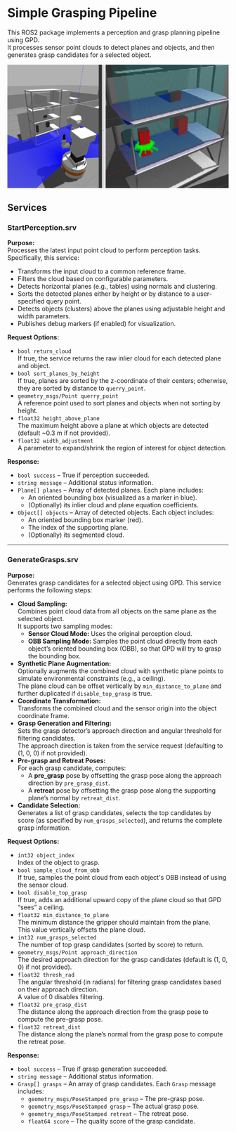 # Simple Grasping Pipeline

This ROS2 package implements a perception and grasp planning pipeline using GPD.  
It processes sensor point clouds to detect planes and objects, and then generates grasp candidates for a selected object.

![](imgs/tiago_sim.png)

## Services

### StartPerception.srv
**Purpose:**  
Processes the latest input point cloud to perform perception tasks. Specifically, this service:
- Transforms the input cloud to a common reference frame.
- Filters the cloud based on configurable parameters.
- Detects horizontal planes (e.g., tables) using normals and clustering.
- Sorts the detected planes either by height or by distance to a user-specified query point.
- Detects objects (clusters) above the planes using adjustable height and width parameters.
- Publishes debug markers (if enabled) for visualization.

**Request Options:**
- `bool return_cloud`  
  If true, the service returns the raw inlier cloud for each detected plane and object.
- `bool sort_planes_by_height`  
  If true, planes are sorted by the z-coordinate of their centers; otherwise, they are sorted by distance to `querry_point`.
- `geometry_msgs/Point querry_point`  
  A reference point used to sort planes and objects when not sorting by height.
- `float32 height_above_plane`  
  The maximum height above a plane at which objects are detected (default ~0.3 m if not provided).
- `float32 width_adjustment`  
  A parameter to expand/shrink the region of interest for object detection.

**Response:**
- `bool success` – True if perception succeeded.
- `string message` – Additional status information.
- `Plane[] planes` – Array of detected planes. Each plane includes:
  - An oriented bounding box (visualized as a marker in blue).
  - (Optionally) its inlier cloud and plane equation coefficients.
- `Object[] objects` – Array of detected objects. Each object includes:
  - An oriented bounding box marker (red).
  - The index of the supporting plane.
  - (Optionally) its segmented cloud.

---

### GenerateGrasps.srv
**Purpose:**  
Generates grasp candidates for a selected object using GPD. This service performs the following steps:
- **Cloud Sampling:**  
  Combines point cloud data from all objects on the same plane as the selected object.  
  It supports two sampling modes:
  - **Sensor Cloud Mode:** Uses the original perception cloud.
  - **OBB Sampling Mode:** Samples the point cloud directly from each object’s oriented bounding box (OBB), so that GPD will try to grasp the bounding box.
- **Synthetic Plane Augmentation:**  
  Optionally augments the combined cloud with synthetic plane points to simulate environmental constraints (e.g., a ceiling).  
  The plane cloud can be offset vertically by `min_distance_to_plane` and further duplicated if `disable_top_grasp` is true.
- **Coordinate Transformation:**  
  Transforms the combined cloud and the sensor origin into the object coordinate frame.
- **Grasp Generation and Filtering:**  
  Sets the grasp detector’s approach direction and angular threshold for filtering candidates.  
  The approach direction is taken from the service request (defaulting to (1, 0, 0) if not provided).
- **Pre-grasp and Retreat Poses:**  
  For each grasp candidate, computes:
  - A **pre_grasp** pose by offsetting the grasp pose along the approach direction by `pre_grasp_dist`.
  - A **retreat** pose by offsetting the grasp pose along the supporting plane’s normal by `retreat_dist`.
- **Candidate Selection:**  
  Generates a list of grasp candidates, selects the top candidates by score (as specified by `num_grasps_selected`), and returns the complete grasp information.

**Request Options:**
- `int32 object_index`  
  Index of the object to grasp.
- `bool sample_cloud_from_obb`  
  If true, samples the point cloud from each object's OBB instead of using the sensor cloud.
- `bool disable_top_grasp`  
  If true, adds an additional upward copy of the plane cloud so that GPD “sees” a ceiling.
- `float32 min_distance_to_plane`  
  The minimum distance the gripper should maintain from the plane.  
  This value vertically offsets the plane cloud.
- `int32 num_grasps_selected`  
  The number of top grasp candidates (sorted by score) to return.
- `geometry_msgs/Point approach_direction`  
  The desired approach direction for the grasp candidates (default is (1, 0, 0) if not provided).
- `float32 thresh_rad`  
  The angular threshold (in radians) for filtering grasp candidates based on their approach direction.  
  A value of 0 disables filtering.
- `float32 pre_grasp_dist`  
  The distance along the approach direction from the grasp pose to compute the pre-grasp pose.
- `float32 retreat_dist`  
  The distance along the plane’s normal from the grasp pose to compute the retreat pose.

**Response:**
- `bool success` – True if grasp generation succeeded.
- `string message` – Additional status information.
- `Grasp[] grasps` – An array of grasp candidates. Each `Grasp` message includes:
  - `geometry_msgs/PoseStamped pre_grasp` – The pre-grasp pose.
  - `geometry_msgs/PoseStamped grasp` – The actual grasp pose.
  - `geometry_msgs/PoseStamped retreat` – The retreat pose.
  - `float64 score` – The quality score of the grasp candidate.

